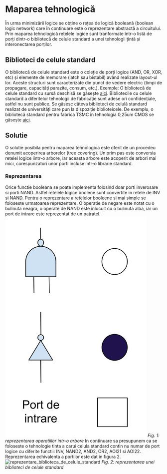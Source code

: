 # Maparea tehnologică
În urma minimizării logice se obține o rețea de logică booleană (boolean logic network) care în continuare este o reprezentare abstractă a circuitului. Prin maparea tehnologică rețelele logice sunt tranformate într-o listă de porți dintr-o bibliotecă de celule standard a unei tehnologii țintă și interonectarea porților.
## Biblioteci de celule standard
O bibliotecă de celule standard este o coleție de porți logice (AND, OR, XOR, etc) și elemente de memorare (latch sau bistabil) având realizate layout-ul lor. Aceste structuri sunt caracterizate din punct de vedere electric (timpi de propagare, capacități parazite, consum, etc.).
Exemple:
O bibliotecă de celule standard cu sursă deschisă se găsește [aici](http://www.vlsitechnology.org/index.html).
Bibliotecile cu celule standard a diferitelor tehnologii de fabricație sunt adese ori confidențiale, astfel nu sunt publice. Se găsesc câteva biblioteci de celulă standard realizat de universități care pun la dispoziție biblioteicele. De exemplu, o bibliotecă standard pentru fabrica TSMC în tehnologia 0,25um CMOS se găsește [aici](https://vlsiarch.ecen.okstate.edu/flows/).
## Solutie
O solutie posibila pentru maparea tehnologica este oferit de un procedeu denumit acoperirea arborelor (tree covering). Un prim pas este conversia retelei logice iintr-o arbore, iar aceasta arbore este acoperit de arbori mai mici, corespunzatori unor porti incluse intr-o librarie standard.
### Reprezentarea
Orice functie booleana se poate implementa folosind doar porti inverosare si porti NAND. Astfel retelele logice boolene sunt convertite in retele de INV si NAND. Pentru o reprezentare a retelelor booleene si mai simple se foloseste urmatoarea reprezentare. O operatie de negare este notat cu o bulinuta neagra, o operate de NAND este inlocuit cu o bulinuta alba, iar un port de intrare este reprezentat de un patratel. 
![reprezentare](reprezentarea.svg)
*Fig. 1: reprezentarea operatiilor intr-o arbore*
In continuare sa presupunem ca se foloseste o tehnologie tinta a carui celula standard contin nu numar de port logice cu diferite functii: INV, NAND2, AND2, OR2, AOI21 si AOI22. Reprezentarea echivalenta a portilor este dat in figura 2.  
![reprezentare_biblioteca_de_celule_standard](reprezentare_biblioteca_de_celule_standard.svg)
*Fig. 2: reprezentarea unei biblioteci de celule standard*

